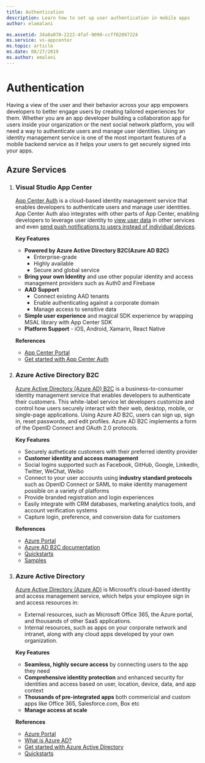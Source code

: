 ```yaml
---
title: Authentication
description: Learn how to set up user authentication in mobile apps
author: elamalani

ms.assetid: 34a8a070-2222-4faf-9090-ccff02097224
ms.service: vs-appcenter
ms.topic: article
ms.date: 08/27/2019
ms.author: emalani
---
```


# Authentication

Having a view of the user and their behavior across your app empowers developers to better engage users by creating tailored experiences for them. Whether you are an app developer building a collaboration app for users inside your organization or the next social network platform, you will need a way to authenticate users and manage user identities. Using an identity management service is one of the most important features of a mobile backend service as it helps your users to get securely signed into your apps.

## Azure Services

1. ### **Visual Studio App Center**
   [App Center Auth](https://docs.microsoft.com/en-us/appcenter/auth/) is a cloud-based identity management service that enables developers to authenticate users and manage user identities. App Center Auth also integrates with other parts of App Center, enabling developers to leverage user identity to [view user data](https://docs.microsoft.com/en-us/appcenter/data/index) in other services and even [send push notifications to users instead of individual devices](https://docs.microsoft.com/en-us/appcenter/push/push-to-user#app-center-auth-set-identity). 

    **Key Features**
    - **Powered by Azure Active Directory B2C(Azure AD B2C)** 
        - Enterprise-grade
        - Highly available
        - Secure and global service
    - **Bring your own Identity** and use other popular identity and access management providers such as Auth0 and Firebase
    - **AAD Support** 
        - Connect existing AAD tenants 
        - Enable authenticating against a corporate domain
        - Manage access to sensitive data
    - **Simple user experience** and magical SDK experience by wrapping MSAL library with App Center SDK
    - **Platform Support** - iOS, Android, Xamarin, React Native

    **References**
    - [App Center Portal](https://appcenter.ms) 
    - [Get started with App Center Auth](https://docs.microsoft.com/en-us/appcenter/auth/)

2. ### **Azure Active Directory B2C**
   [Azure Active Directory (Azure AD) B2C](https://azure.microsoft.com/en-us/services/active-directory-b2c/) is a business-to-consumer identity management service that enables developers to authenticate their customers. This white-label service let developers customize and control how users securely interact with their web, desktop, mobile, or single-page applications. Using Azure AD B2C, users can sign up, sign in, reset passwords, and edit profiles. Azure AD B2C implements a form of the OpenID Connect and OAuth 2.0 protocols. 

    **Key Features**
    - Securely autheticate customers with their preferred identity provider
    - **Customer identity and access management**
    - Social logins supported such as Facebook, GitHub, Google, LinkedIn, Twitter, WeChat, Weibo
    - Connect to your user accounts using **industry standard protocols** such as OpenID Connect or SAML to make identity management possible on a variety of platforms
    - Provide branded registration and login experiences
    - Easily integrate with CRM databases, marketing analytics tools, and account verification systems
    - Capture login, preference, and conversion data for customers

    **References**
    - [Azure Portal](https://portal.azure.com/)
    - [Azure AD B2C documentation](https://docs.microsoft.com/en-us/azure/active-directory-b2c/)
    - [Quickstarts](https://docs.microsoft.com/en-us/azure/active-directory-b2c/active-directory-b2c-quickstarts-web-app)
    - [Samples](https://docs.microsoft.com/en-us/azure/active-directory-b2c/code-samples)

3. ### **Azure Active Directory**
    [Azure Active Directory (Azure AD)](https://azure.microsoft.com/en-us/services/active-directory/) is Microsoft’s cloud-based identity and access management service, which helps your employee sign in and access resources in:
    - External resources, such as Microsoft Office 365, the Azure portal, and thousands of other SaaS applications.
    - Internal resources, such as apps on your corporate network and intranet, along with any cloud apps developed by your own organization.

    **Key Features**
    - **Seamless, highly secure access** by connecting users to the app they need
    - **Comprehensive identity protection** and enhanced security for identities and access based on user, location, device, data, and app context
    - **Thousands of pre-integrated apps** both commericial and custom apps like Office 365, Salesforce.com, Box etc
    - **Manage access at scale**
        
    **References**
    - [Azure Portal](https://portal.azure.com/)
    - [What is Azure AD?](https://docs.microsoft.com/en-us/azure/active-directory/fundamentals/active-directory-whatis)
    - [Get started with Azure Active Directory](https://docs.microsoft.com/en-us/azure/active-directory/fundamentals/active-directory-whatis)
    - [Quickstarts](https://docs.microsoft.com/en-us/azure/active-directory/fundamentals/active-directory-access-create-new-tenant)